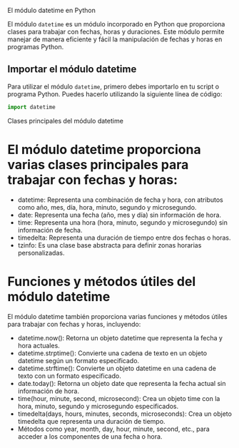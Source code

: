  El módulo datetime en Python

El módulo `datetime` es un módulo incorporado en Python que proporciona clases para trabajar con fechas, horas y duraciones. Este módulo permite manejar de manera eficiente y fácil la manipulación de fechas y horas en programas Python.

## Importar el módulo datetime

Para utilizar el módulo `datetime`, primero debes importarlo en tu script o programa Python. Puedes hacerlo utilizando la siguiente línea de código:

```python
import datetime
```
Clases principales del módulo datetime

# El módulo datetime proporciona varias clases principales para trabajar con fechas y horas:

* datetime: Representa una combinación de fecha y hora, con atributos como año, mes, día, hora, minuto, segundo y microsegundo.
* date: Representa una fecha (año, mes y día) sin información de hora.
* time: Representa una hora (hora, minuto, segundo y microsegundo) sin información de fecha.
* timedelta: Representa una duración de tiempo entre dos fechas o horas.
* tzinfo: Es una clase base abstracta para definir zonas horarias personalizadas.

# Funciones y métodos útiles del módulo datetime

El módulo datetime también proporciona varias funciones y métodos útiles para trabajar con fechas y horas, incluyendo:

* datetime.now(): Retorna un objeto datetime que representa la fecha y hora actuales.
* datetime.strptime(): Convierte una cadena de texto en un objeto datetime según un formato especificado.
* datetime.strftime(): Convierte un objeto datetime en una cadena de texto con un formato especificado.
* date.today(): Retorna un objeto date que representa la fecha actual sin información de hora.
* time(hour, minute, second, microsecond): Crea un objeto time con la hora, minuto, segundo y microsegundo especificados.
* timedelta(days, hours, minutes, seconds, microseconds): Crea un objeto timedelta que representa una duración de tiempo.
* Métodos como year, month, day, hour, minute, second, etc., para acceder a los componentes de una fecha o hora.